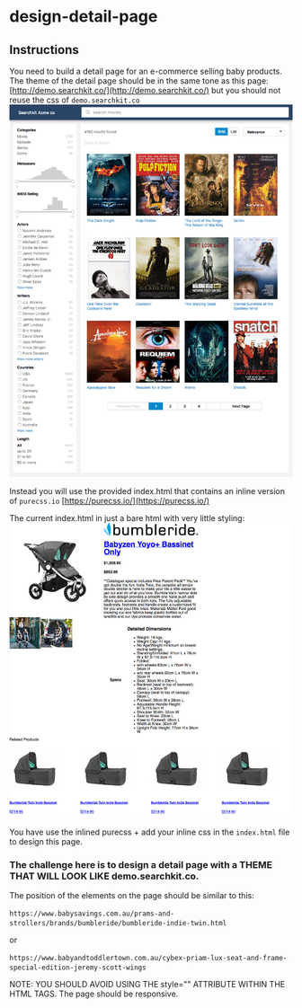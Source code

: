 # design-detail-page

## Instructions

You need to build a detail page for an e-commerce selling baby products.
The theme of the detail page should be in the same tone as this page:
[http://demo.searchkit.co/](http://demo.searchkit.co/) but you should not reuse the css of `demo.searchkit.co`
![alt searchkit theme](./searchkit.co_.jpg)

Instead you will use the provided index.html that contains an inline 
version of `purecss.io` [https://purecss.io/](https://purecss.io/)

The current index.html in just a bare html with very little styling:
![alt bare html](./index.html.jpg)

You have use the inlined purecss + add your inline css in the `index.html` file to design this page.

### The challenge here is to design a detail page with a THEME THAT WILL LOOK LIKE demo.searchkit.co.

The position of the elements on the page should be similar to this:

`https://www.babysavings.com.au/prams-and-strollers/brands/bumbleride/bumbleride-indie-twin.html`

or 

`https://www.babyandtoddlertown.com.au/cybex-priam-lux-seat-and-frame-special-edition-jeremy-scott-wings`


NOTE: YOU SHOULD AVOID USING THE style="" ATTRIBUTE WITHIN THE HTML TAGS.
The page should be responsive.
